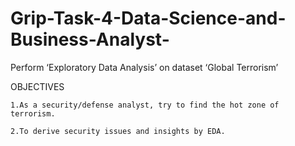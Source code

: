 # Grip-Task-4-Data-Science-and-Business-Analyst-
Perform ‘Exploratory Data Analysis’ on dataset ‘Global Terrorism’

OBJECTIVES

    1.As a security/defense analyst, try to find the hot zone of terrorism.
    
    2.To derive security issues and insights by EDA.
